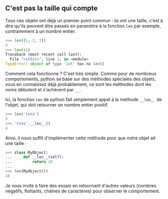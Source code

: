 ## C'est pas la taille qui compte

Tous ces objets ont déjà un premier point commun : ils ont une taille, c'est à dire qu'ils peuvent être passés en paramètre à la fonction `len` par exemple, contrairement à un nombre entier.

```python
>>> len([1, 2, 3])
3
>>> len(42)
Traceback (most recent call last):
  File "<stdin>", line 1, in <module>
TypeError: object of type 'int' has no len()
```

Comment cela fonctionne ? C'est très simple. Comme pour de nombreux comportements, python se base sur des méthodes spéciales des objets, vous en connaissez déjà probablement, ce sont les méthodes dont les noms débutent et s'achèvent par `__`.

Ici, la fonction `len` de python fait simplement appel à la méthode `__len__` de l'objet, qui doit retourner un nombre entier positif.

```python
>>> len('toto')
4
>>> 'toto'.__len__()
4
```

Ainsi, il nous suffit d'implémenter cette méthode pour que notre objet ait une taille :

```python
>>> class MyObject:
...     def __len__(self):
...         return 18
...
>>> len(MyObject())
18
```

Je vous invite à faire des essais en retournant d'autres valeurs (nombres négatifs, flottants, chaînes de caractères) pour observer le comportement.

